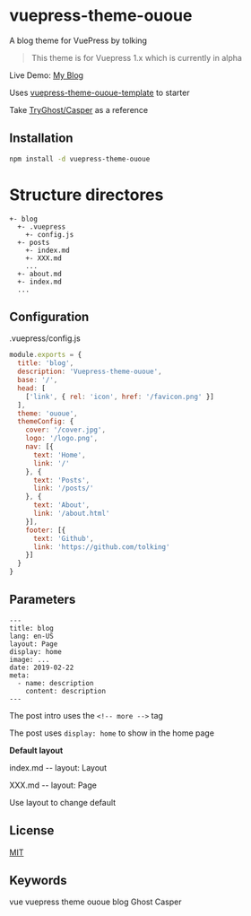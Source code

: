 # vuepress-theme-ououe

A blog theme for VuePress by tolking

> This theme is for Vuepress 1.x which is currently in alpha

Live Demo: [My Blog](https://ououe.com)

Uses [vuepress-theme-ououe-template](https://github.com/tolking/vuepress-theme-ououe-template) to starter

Take [TryGhost/Casper](https://github.com/TryGhost/Casper) as a reference

## Installation

``` sh
npm install -d vuepress-theme-ououe
```

# Structure directores

```
+- blog
  +- .vuepress
    +- config.js
  +- posts
    +- index.md
    +- XXX.md
    ...
  +- about.md
  +- index.md
  ...
```


## Configuration

.vuepress/config.js
``` js
module.exports = {
  title: 'blog',
  description: 'Vuepress-theme-ououe',
  base: '/',
  head: [
    ['link', { rel: 'icon', href: '/favicon.png' }]
  ],
  theme: 'ououe',
  themeConfig: {
    cover: '/cover.jpg',
    logo: '/logo.png',
    nav: [{
      text: 'Home',
      link: '/'
    }, {
      text: 'Posts',
      link: '/posts/'
    }, {
      text: 'About',
      link: '/about.html'
    }],
    footer: [{
      text: 'Github',
      link: 'https://github.com/tolking'
    }]
  }
}
```

## Parameters

```
---
title: blog
lang: en-US
layout: Page
display: home
image: ...
date: 2019-02-22
meta:
  - name: description
    content: description
--- 
```

The post intro uses the `<!-- more -->` tag

The post uses `display: home` to show in the home page

**Default layout**

index.md -- layout: Layout

XXX.md -- layout: Page

Use layout to change default

## License

[MIT](http://opensource.org/licenses/MIT)

## Keywords

vue vuepress theme ououe blog Ghost Casper
